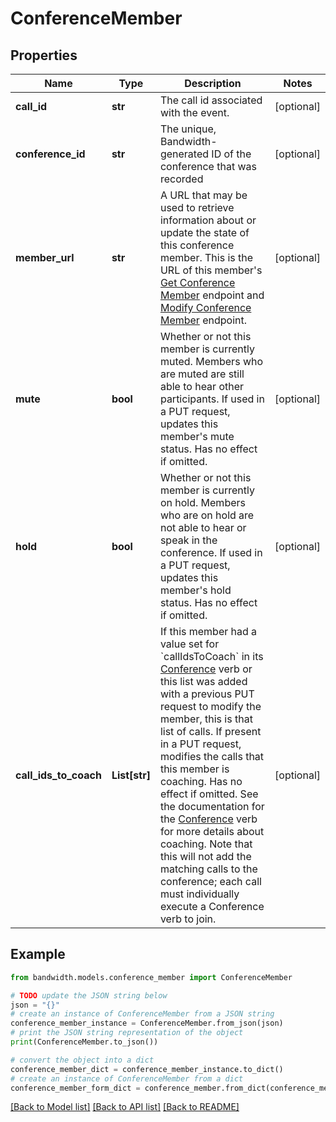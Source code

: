# ConferenceMember


## Properties

Name | Type | Description | Notes
------------ | ------------- | ------------- | -------------
**call_id** | **str** | The call id associated with the event. | [optional] 
**conference_id** | **str** | The unique, Bandwidth-generated ID of the conference that was recorded | [optional] 
**member_url** | **str** | A URL that may be used to retrieve information about or update the state of this conference member. This is the URL of this member&#39;s [Get Conference Member](/apis/voice/#operation/getConferenceMember) endpoint and [Modify Conference Member](/apis/voice/#operation/updateConferenceMember) endpoint. | [optional] 
**mute** | **bool** | Whether or not this member is currently muted. Members who are muted are still able to hear other participants.  If used in a PUT request, updates this member&#39;s mute status. Has no effect if omitted. | [optional] 
**hold** | **bool** | Whether or not this member is currently on hold. Members who are on hold are not able to hear or speak in the conference.  If used in a PUT request, updates this member&#39;s hold status. Has no effect if omitted. | [optional] 
**call_ids_to_coach** | **List[str]** | If this member had a value set for &#x60;callIdsToCoach&#x60; in its [Conference](/docs/voice/bxml/conference) verb or this list was added with a previous PUT request to modify the member, this is that list of calls.  If present in a PUT request, modifies the calls that this member is coaching. Has no effect if omitted. See the documentation for the [Conference](/docs/voice/bxml/conference) verb for more details about coaching. Note that this will not add the matching calls to the conference; each call must individually execute a Conference verb to join. | [optional] 

## Example

```python
from bandwidth.models.conference_member import ConferenceMember

# TODO update the JSON string below
json = "{}"
# create an instance of ConferenceMember from a JSON string
conference_member_instance = ConferenceMember.from_json(json)
# print the JSON string representation of the object
print(ConferenceMember.to_json())

# convert the object into a dict
conference_member_dict = conference_member_instance.to_dict()
# create an instance of ConferenceMember from a dict
conference_member_form_dict = conference_member.from_dict(conference_member_dict)
```
[[Back to Model list]](../README.md#documentation-for-models) [[Back to API list]](../README.md#documentation-for-api-endpoints) [[Back to README]](../README.md)


